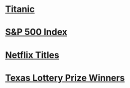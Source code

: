 # [Titanic](https://nbviewer.org/github/t0masGutierrez/Data-Science/blob/master/Titanic/Titanic.ipynb)
# [S&P 500 Index](https://nbviewer.org/github/t0masGutierrez/Data-Science/blob/master/sp500%20Index/sp500%20Index.ipynb)

# [Netflix Titles](https://nbviewer.org/github/t0masGutierrez/Data-Science/blob/master/Netflix%20Titles/Netflix%20Titles.ipynb)

# [Texas Lottery Prize Winners](https://nbviewer.org/github/t0masGutierrez/Data-Science/blob/master/Texas%20Lottery%20Prize%20Winners/Texas%20Lottery%20Prize%20Winners.ipynb)

